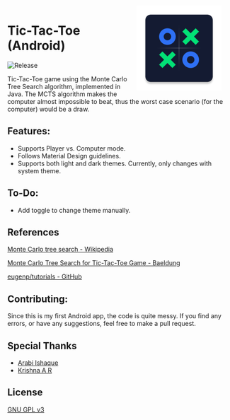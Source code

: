 <img src="https://github.com/SanchithHegde/tic-tac-toe-android/raw/main/img/icon.png" width="192" align="right" hspace="20" />

# Tic-Tac-Toe (Android)

![Release](https://img.shields.io/github/v/release/SanchithHegde/tic-tac-toe-android?label=Version&style=for-the-badge)

Tic-Tac-Toe game using the Monte Carlo Tree Search algorithm, implemented in Java. The MCTS algorithm makes the computer almost impossible to beat, thus the worst case scenario (for the computer) would be a draw.

## Features:
- Supports Player vs. Computer mode.
- Follows Material Design guidelines.
- Supports both light and dark themes. Currently, only changes with system theme.

## To-Do:
- Add toggle to change theme manually.

## References

[Monte Carlo tree search - Wikipedia](https://en.wikipedia.org/wiki/Monte_Carlo_tree_search)

[Monte Carlo Tree Search for Tic-Tac-Toe Game - Baeldung](https://www.baeldung.com/java-monte-carlo-tree-search)

[eugenp/tutorials - GitHub](https://github.com/eugenp/tutorials/tree/master/algorithms-miscellaneous-1/src/main/java/com/baeldung/algorithms/mcts)


## Contributing:

Since this is my first Android app, the code is quite messy. If you find any errors, or have any suggestions, feel free to make a pull request.

## Special Thanks

- [Arabi Ishaque](https://dribbble.com/Arabi)
- [Krishna A R](https://twitter.com/krishnaAr21)

## License 

[GNU GPL v3](LICENSE)
